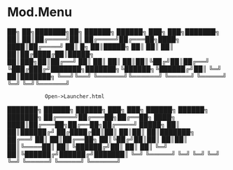 # Mod.Menu

██╗    ██╗███████╗██╗      ██████╗ ██████╗ ███╗   ███╗███████╗			
██║    ██║██╔════╝██║     ██╔════╝██╔═══██╗████╗ ████║██╔════╝
██║ █╗ ██║█████╗  ██║     ██║     ██║   ██║██╔████╔██║█████╗  
██║███╗██║██╔══╝  ██║     ██║     ██║   ██║██║╚██╔╝██║██╔══╝  			
╚███╔███╔╝███████╗███████╗╚██████╗╚██████╔╝██║ ╚═╝ ██║███████╗
 ╚══╝╚══╝ ╚══════╝╚══════╝ ╚═════╝ ╚═════╝ ╚═╝     ╚═╝╚══════╝					


				Open->Launcher.html  


███████╗ ██████╗ ██████╗     ███╗   ███╗ ██████╗ ██████╗ ███████╗
██╔════╝██╔═══██╗██╔══██╗    ████╗ ████║██╔═══██╗██╔══██╗██╔════╝
█████╗  ██║   ██║██████╔╝    ██╔████╔██║██║   ██║██║  ██║███████╗			
██╔══╝  ██║   ██║██╔══██╗    ██║╚██╔╝██║██║   ██║██║  ██║╚════██║
██║     ╚██████╔╝██║  ██║    ██║ ╚═╝ ██║╚██████╔╝██████╔╝███████║
╚═╝      ╚═════╝ ╚═╝  ╚═╝    ╚═╝     ╚═╝ ╚═════╝ ╚═════╝ ╚══════╝		
